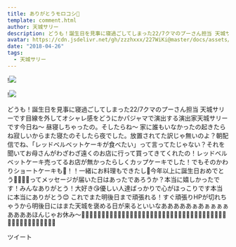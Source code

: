 ```yaml
---
title: ありがとうモロコシ🌽
template: comment.html
author: 天城サリー
description: どうも！誕生日を見事に寝過ごしてしまった22/7クマのプーさん担当 天城サリーです目線を外してオシャレ感をどうにかパジャマで演出する演出家天城サリーです今日ね〜 昼寝しちゃったの。そしたらね〜 家に誰もい...
avatar: https://cdn.jsdelivr.net/gh/zzzhxxx/227WiKi@master/docs/assets/photo/avatar/sally.jpg
date: "2018-04-26"
tags:
  - 天城サリー
---
```


!![](https://cdn.jsdelivr.net/gh/227WiKi/227WiKi-image@master/blog-image/sally-2018-04-26-2_1.jpg)

!![](https://cdn.jsdelivr.net/gh/227WiKi/227WiKi-image@master/blog-image/sally-2018-04-26-2_2.jpg)


どうも！誕生日を見事に寝過ごしてしまった22/7クマのプーさん担当 天城サリーです目線を外してオシャレ感をどうにかパジャマで演出する演出家天城サリーです今日ね〜 昼寝しちゃったの。そしたらね〜 家に誰もいなかったの起きたらね寂しいからまた寝たのそしたら夜でした。放置されてた訳じゃ無いのよ？朝配信でね、「レッドベルベットケーキが食べたい」って言ってたじゃない？それを聞いてお母さんがわざわざ遠くのお店に行って買ってきてくれたの！レッドベルベットケーキ売ってるお店が無かったらしくカップケーキでした！でもそのかわりショートケーキも🎂！！一緒にお料理もできたし💝今年以上に誕生日おめでとう🎈🎂🎁🎉ってメッセージが届いた日はあったであろうか？本当に嬉しかったです！みんなありがとう！大好き😘優しい人達ばっかりで心がほっこりです本当に本当にありがとう😊 これでまた明後日まで頑張れる！すぐ頑張りHPが切れちゃうから明後日にはまた天城を褒める日が来るといいなあああああぁあぁぁぁぁああああほんじゃお休み〜🔪🔪🔪🔪🔪🔪🔪🔪🔪🔪🔪🔪🔪🔪🔪🔪🔪🔪🔪🎉🔪🔪🔪🔪🔪🎈🔪🔪🔪🔪🔪🎂🔪🔪🔪🔪🔪🔪🔪🔪🔪🔪🔪🔪🔪🔪🔪🔪


ツイート



